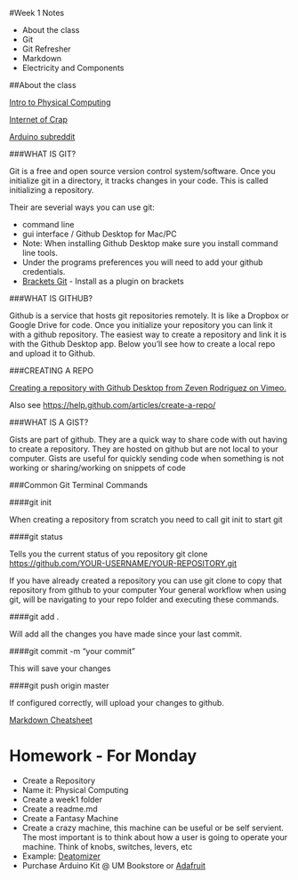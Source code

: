 #Week 1 Notes

* About the class
* Git
 * Git Refresher
 * Markdown
* Electricity and Components

##About the class

[Intro to Physical Computing](https://github.com/zevenrodriguez/CIM542-642/blob/master/files/physicalcomputing.pdf)

[Internet of Crap](https://www.engadget.com/2017/01/11/internet-of-crap-ces2017/#gallery=469974&slide=4343055&index=0)

[Arduino subreddit](https://www.reddit.com/r/arduino/)

###WHAT IS GIT?

Git is a free and open source version control system/software. Once you initialize git in a directory, it tracks changes in your code. This is called initializing a repository.

Their are severial ways you can use git:

* command line
* gui interface / Github Desktop for Mac/PC
 * Note: When installing Github Desktop make sure you install command line tools.
 * Under the programs preferences you will need to add your github credentials.
* [Brackets Git](https://github.com/zaggino/brackets-git) - Install as a plugin on brackets

###WHAT IS GITHUB?

Github is a service that hosts git repositories remotely. It is like a Dropbox or Google Drive for code. Once you initialize your repository you can link it with a github repository. The easiest way to create a repository and link it is with the Github Desktop app. Below you’ll see how to create a local repo and upload it to Github.

###CREATING A REPO

[Creating a repository with Github Desktop from Zeven Rodriguez on Vimeo.](https://vimeo.com/179796579 )

Also see https://help.github.com/articles/create-a-repo/

###WHAT IS A GIST?

Gists are part of github. They are a quick way to share code with out having to create a repository. They are hosted on github but are not local to your computer. Gists are useful for quickly sending code when something is not working or sharing/working on snippets of code


###Common Git Terminal Commands

####git init

When creating a repository from scratch you need to call git init to start git

####git status

Tells you the current status of you repository
git clone https://github.com/YOUR-USERNAME/YOUR-REPOSITORY.git

If you have already created a repository you can use git clone to copy that repository from github to your computer
Your general workflow when using git, will be navigating to your repo folder and executing these commands.

####git add .

Will add all the changes you have made since your last commit.

####git commit -m “your commit”

This will save your changes

####git push origin master

If configured correctly, will upload your changes to github.


[Markdown Cheatsheet](https://github.com/adam-p/markdown-here/wiki/Markdown-Cheatsheet)



# Homework - For Monday

* Create a Repository
 * Name it: Physical Computing
* Create a week1 folder
* Create a readme.md
 * Create a Fantasy Machine
  * Create a crazy machine, this machine can be useful or be self servient. The most important is to think about how a user is going to operate your machine. Think of knobs, switches, levers, etc
  * Example: [Deatomizer](https://github.com/zevenrodriguez/CIM542-642/blob/master/files/deatomizer.jpg)
* Purchase Arduino Kit @ UM Bookstore or [Adafruit](https://www.adafruit.com/products/1078)


